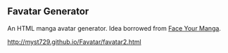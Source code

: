 Favatar Generator
-----------------

An HTML manga avatar generator. Idea borrowed from [Face Your Manga](http://www.faceyourmanga.com/).

http://myst729.github.io/Favatar/favatar2.html
